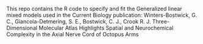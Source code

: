 This repo contains the R code to specify and fit the Generalized linear mixed models used in the Current Biology publication: Winters-Bostwick, G. C., Giancola-Detmering, S. E., Bostwick, C. J., Crook R. J. Three-Dimensional Molecular Atlas Highlights Spatial and Neurochemical Complexity in the Axial Nerve Cord of Octopus Arms

